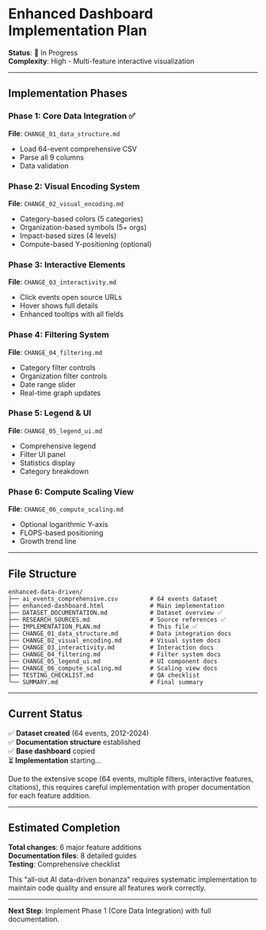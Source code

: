 # Enhanced Dashboard Implementation Plan

**Status**: 🚧 In Progress  
**Complexity**: High - Multi-feature interactive visualization

---

## Implementation Phases

### Phase 1: Core Data Integration ✅
**File**: `CHANGE_01_data_structure.md`
- Load 64-event comprehensive CSV
- Parse all 9 columns
- Data validation

### Phase 2: Visual Encoding System
**File**: `CHANGE_02_visual_encoding.md`
- Category-based colors (5 categories)
- Organization-based symbols (5+ orgs)
- Impact-based sizes (4 levels)
- Compute-based Y-positioning (optional)

### Phase 3: Interactive Elements
**File**: `CHANGE_03_interactivity.md`
- Click events open source URLs
- Hover shows full details
- Enhanced tooltips with all fields

### Phase 4: Filtering System
**File**: `CHANGE_04_filtering.md`
- Category filter controls
- Organization filter controls
- Date range slider
- Real-time graph updates

### Phase 5: Legend & UI
**File**: `CHANGE_05_legend_ui.md`
- Comprehensive legend
- Filter UI panel
- Statistics display
- Category breakdown

### Phase 6: Compute Scaling View
**File**: `CHANGE_06_compute_scaling.md`
- Optional logarithmic Y-axis
- FLOPS-based positioning
- Growth trend line

---

## File Structure

```
enhanced-data-driven/
├── ai_events_comprehensive.csv         # 64 events dataset
├── enhanced-dashboard.html             # Main implementation
├── DATASET_DOCUMENTATION.md            # Dataset overview ✅
├── RESEARCH_SOURCES.md                 # Source references ✅
├── IMPLEMENTATION_PLAN.md              # This file ✅
├── CHANGE_01_data_structure.md         # Data integration docs
├── CHANGE_02_visual_encoding.md        # Visual system docs
├── CHANGE_03_interactivity.md          # Interaction docs
├── CHANGE_04_filtering.md              # Filter system docs
├── CHANGE_05_legend_ui.md              # UI component docs
├── CHANGE_06_compute_scaling.md        # Scaling view docs
├── TESTING_CHECKLIST.md                # QA checklist
└── SUMMARY.md                          # Final summary
```

---

## Current Status

✅ **Dataset created** (64 events, 2012-2024)  
✅ **Documentation structure** established  
✅ **Base dashboard** copied  
⏳ **Implementation** starting...  

Due to the extensive scope (64 events, multiple filters, interactive features, citations), this requires careful implementation with proper documentation for each feature addition.

---

## Estimated Completion

**Total changes**: 6 major feature additions  
**Documentation files**: 8 detailed guides  
**Testing**: Comprehensive checklist  

This "all-out AI data-driven bonanza" requires systematic implementation to maintain code quality and ensure all features work correctly.

---

**Next Step**: Implement Phase 1 (Core Data Integration) with full documentation.
